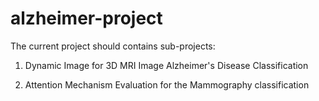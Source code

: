 # alzheimer-project
The current project should contains sub-projects:

1. Dynamic Image for 3D MRI Image Alzheimer's Disease Classification

2. Attention Mechanism Evaluation for the Mammography classification
